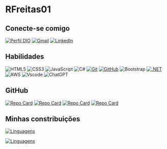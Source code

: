 # RFreitas01




## Conecte-se comigo
[![Perfil DIO](https://img.shields.io/badge/-Meu%20Perfil%20na%20DIO-000?style=for-the-badge)](https://www.dio.me/users/ricardogenesi22)
[![Gmail](https://img.shields.io/badge/Gmail-000?style=for-the-badge&logo=gmail&logoColor=red)](E-mail:ricardogenesi22@gmail.com)
[![LinkedIn](https://img.shields.io/badge/-LinkedIn-000?style=for-the-badge&logo=linkedin&logoColor=30A3DC)](https://www.linkedin.com/in/ricardogenesi/)

## Habilidades

![HTML5](https://img.shields.io/badge/HTML-000?style=for-the-badge&logo=html5&logoColor=30A3DC)
![CSS3](https://img.shields.io/badge/CSS3-000?style=for-the-badge&logo=css3&logoColor=E94D5F)
![JavaScript](https://img.shields.io/badge/JavaScript-000?style=for-the-badge&logo=javascript&logoColor=30A3DC)
![C#](https://img.shields.io/badge/C%23-000?style=for-the-badge&logo=c-sharp&logoColor=white)
[![Git](https://img.shields.io/badge/Git-000?style=for-the-badge&logo=git&logoColor=E94D5F)](https://git-scm.com/doc)
[![GitHub](https://img.shields.io/badge/GitHub-000?style=for-the-badge&logo=github&logoColor=30A3DC)](https://docs.github.com/)
![Bootstrap](https://img.shields.io/badge/-boostrap-000?style=for-the-badge&logo=bootstrap&labelColor=000)
[![.NET](https://img.shields.io/badge/.NET-000?style=for-the-badge&logo=dotnet&logoColor=white)](https://dotnet.microsoft.com/)
![AWS](https://img.shields.io/badge/AWS-000.svg?style=for-the-badge&logo=amazon-aws&logoColor=white)
![Vscode](https://img.shields.io/badge/Vscode-000?style=for-the-badge&logo=visual-studio-code&logoColor=white)
![ChatGPT](https://img.shields.io/badge/ChatGPT-000?style=flat-square&labelColor=000&logo=openai&logoColor=white)


## GitHub 
[![Repo Card](https://github-readme-stats.vercel.app/api/pin/?username=Rfreitas01&repo=SITE-DE-LOGIN&border_color=7F3FBF&bg_color=0D1117&title_color=C9D1D9&text_color=8B949E&icon_color=7F3FBF)](https://github.com/Rfreitas01/SITE-DE-LOGIN)
[![Repo Card](https://github-readme-stats.vercel.app/api/pin/?username=Rfreitas01&repo=site_simples&border_color=7F3FBF&bg_color=0D1117&title_color=C9D1D9&text_color=8B949E&icon_color=7F3FBF)](https://github.com/Rfreitas01/site_simples)
[![Repo Card](https://github-readme-stats.vercel.app/api/pin/?username=Rfreitas01&repo=site-responsivo-bootstrap&border_color=7F3FBF&bg_color=0D1117&title_color=C9D1D9&text_color=8B949E&icon_color=7F3FBF)](https://github.com/Rfreitas01/site-responsivo-bootstrap)
[![Repo Card](https://github-readme-stats.vercel.app/api/pin/?username=Rfreitas01&repo=Portfolio&border_color=7F3FBF&bg_color=0D1117&title_color=C9D1D9&text_color=8B949E&icon_color=7F3FBF)](https://github.com/Rfreitas01/Portfolio)



## Minhas constribuições

[![Linguagens](https://github-readme-stats.vercel.app/api?username=Rfreitas01&show_icons=true&locale=pt-BR&&theme=omni)](https://github.com/Rfreitas01?tab=repositories)

[![Linguagens](https://github-readme-stats.vercel.app/api/top-langs/?username=Rfreitas01&layout=compact&locale=pt-BR&&theme=omni)](https://github.com/Rfreitas01?tab=repositories)
